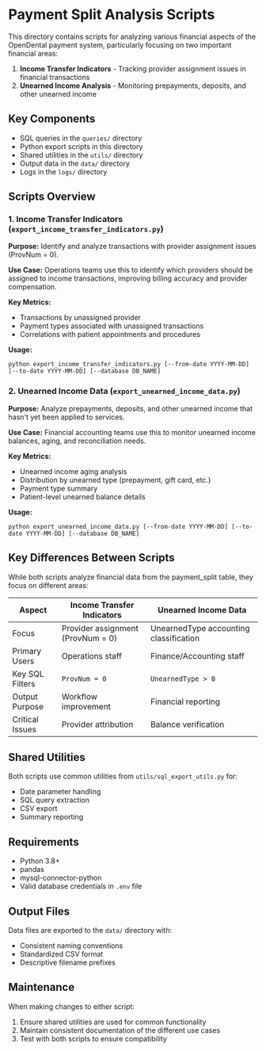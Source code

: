 # Payment Split Analysis Scripts

This directory contains scripts for analyzing various financial aspects of the OpenDental payment system, particularly focusing on two important financial areas:

1. **Income Transfer Indicators** - Tracking provider assignment issues in financial transactions
2. **Unearned Income Analysis** - Monitoring prepayments, deposits, and other unearned income

## Key Components

- SQL queries in the `queries/` directory
- Python export scripts in this directory
- Shared utilities in the `utils/` directory
- Output data in the `data/` directory
- Logs in the `logs/` directory

## Scripts Overview

### 1. Income Transfer Indicators (`export_income_transfer_indicators.py`)

**Purpose:** Identify and analyze transactions with provider assignment issues (ProvNum = 0).

**Use Case:** Operations teams use this to identify which providers should be assigned to income transactions, improving billing accuracy and provider compensation.

**Key Metrics:**
- Transactions by unassigned provider
- Payment types associated with unassigned transactions
- Correlations with patient appointments and procedures

**Usage:**
```
python export_income_transfer_indicators.py [--from-date YYYY-MM-DD] [--to-date YYYY-MM-DD] [--database DB_NAME]
```

### 2. Unearned Income Data (`export_unearned_income_data.py`)

**Purpose:** Analyze prepayments, deposits, and other unearned income that hasn't yet been applied to services.

**Use Case:** Financial accounting teams use this to monitor unearned income balances, aging, and reconciliation needs.

**Key Metrics:**
- Unearned income aging analysis
- Distribution by unearned type (prepayment, gift card, etc.)
- Payment type summary
- Patient-level unearned balance details

**Usage:**
```
python export_unearned_income_data.py [--from-date YYYY-MM-DD] [--to-date YYYY-MM-DD] [--database DB_NAME]
```

## Key Differences Between Scripts

While both scripts analyze financial data from the payment_split table, they focus on different areas:

| Aspect | Income Transfer Indicators | Unearned Income Data |
|--------|---------------------------|---------------------|
| Focus | Provider assignment (ProvNum = 0) | UnearnedType accounting classification |
| Primary Users | Operations staff | Finance/Accounting staff |
| Key SQL Filters | `ProvNum = 0` | `UnearnedType > 0` |
| Output Purpose | Workflow improvement | Financial reporting |
| Critical Issues | Provider attribution | Balance verification |

## Shared Utilities

Both scripts use common utilities from `utils/sql_export_utils.py` for:
- Date parameter handling
- SQL query extraction
- CSV export
- Summary reporting

## Requirements

- Python 3.8+
- pandas
- mysql-connector-python
- Valid database credentials in `.env` file

## Output Files

Data files are exported to the `data/` directory with:
- Consistent naming conventions
- Standardized CSV format
- Descriptive filename prefixes

## Maintenance

When making changes to either script:
1. Ensure shared utilities are used for common functionality
2. Maintain consistent documentation of the different use cases
3. Test with both scripts to ensure compatibility 